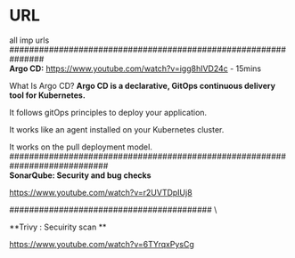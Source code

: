 # URL
all imp urls
###############################################################\
**Argo CD:**
https://www.youtube.com/watch?v=igg8hIVD24c - 15mins

What Is Argo CD?
**Argo CD is a declarative, GitOps continuous delivery tool for Kubernetes.**

It follows gitOps principles to deploy your application.

It works like an agent installed on your Kubernetes cluster.

It works on the pull deployment model.
############################################################################\
**SonarQube: Security and bug  checks**

https://www.youtube.com/watch?v=r2UVTDpIUj8

######################################### \

**Trivy : Secuirity scan **

https://www.youtube.com/watch?v=6TYrqxPysCg
